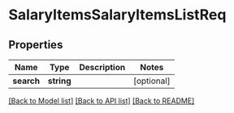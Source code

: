 # SalaryItemsSalaryItemsListReq

## Properties
Name | Type | Description | Notes
------------ | ------------- | ------------- | -------------
**search** | **string** |  | [optional] 

[[Back to Model list]](../README.md#documentation-for-models) [[Back to API list]](../README.md#documentation-for-api-endpoints) [[Back to README]](../README.md)


